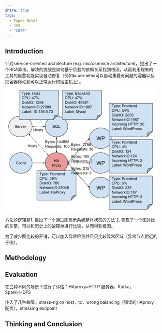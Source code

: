 ```yaml
---
share: true
tags:
  - Paper Notes
  - JSS
  - "2020"
---
```



## Introduction

针对service-oriented architecture (e.g. microservice architecture)，提出了一个RCA算法。解决的挑战是如何基于负载的依赖关系找到根因，从而利用现有的工具的自愈功能实现自动修复（例如kubernetes可以自动重启有问题的容器以及把容器移动到可以正常运行的宿主机上）。 

![Graph-based root cause analysis for service-oriented and microservice architectures_image_1](../../attachments/Graph-based%20root%20cause%20analysis%20for%20service-oriented%20and%20microservice%20architectures_image_1.png)

方法的逻辑是1. 提出了一个通过图表示系统整体状态的方法 2. 实现了一个图对比的引擎，可以和历史上的故障单进行比较，从而得到根因。

为了减少图比较的开销，可以加入异常检测并且只比较异常区域（异常节点附近的子图）。

## Methodology

## Evaluation

在三种不同的场景下进行了评估：HAproxy+HTTP 服务器，Kafka，Spark+HDFS

注入了几种故障：stress-ng on host，tc，wrong balancing（错误的HAproxy配置），stressing endpoint

## Thinking and Conclusion